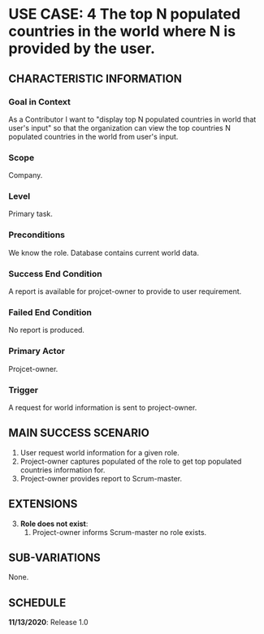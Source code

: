 # USE CASE: 4 The top N populated countries in the world where N is provided by the user.

## CHARACTERISTIC INFORMATION

### Goal in Context

As a Contributor I want to "display top N populated countries in world that user's input" so that the organization can view the top countries N populated countries in the world from user's input.

### Scope

Company.

### Level

Primary task.

### Preconditions

We know the role.  Database contains current world data.

### Success End Condition

A report is available for projcet-owner to provide to user requirement.

### Failed End Condition

No report is produced.

### Primary Actor

Projcet-owner.

### Trigger

A request for world information is sent to project-owner.

## MAIN SUCCESS SCENARIO

1. User request world information for a given role.
2. Project-owner captures populated of the role to get top populated countries information for.
3. Project-owner provides report to Scrum-master.

## EXTENSIONS

3. **Role does not exist**:
    1. Project-owner informs Scrum-master no role exists.

## SUB-VARIATIONS

None.

## SCHEDULE

**11/13/2020**: Release 1.0